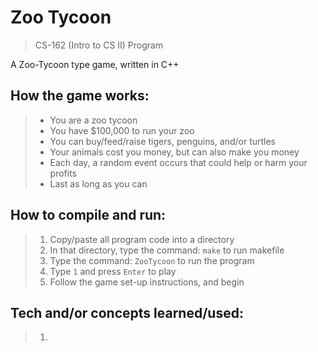 # Zoo Tycoon
> CS-162 (Intro to CS II) Program

A Zoo-Tycoon type game, written in C++  

## How the game works:
> - You are a zoo tycoon
> - You have $100,000 to run your zoo
> - You can buy/feed/raise tigers, penguins, and/or turtles
> - Your animals cost you money, but can also make you money
> - Each day, a random event occurs that could help or harm your profits
> - Last as long as you can

## How to compile and run:
> 1. Copy/paste all program code into a directory
> 2. In that directory, type the command: `make` to run makefile
> 3. Type the command: `ZooTycoon` to run the program
> 4. Type `1` and press `Enter` to play
> 5. Follow the game set-up instructions, and begin

## Tech and/or concepts learned/used:
> 1. 
